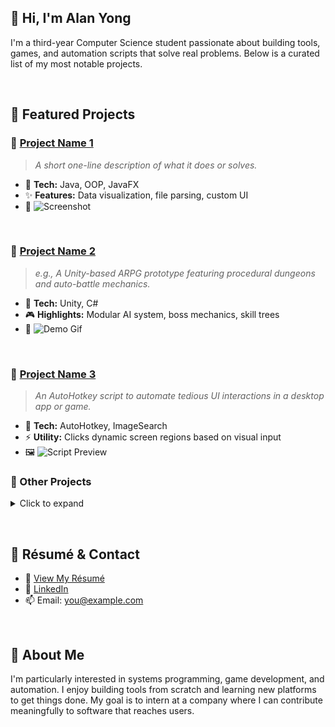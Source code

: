 ## 👋 Hi, I'm Alan Yong

I'm a third-year Computer Science student passionate about building tools, games, and automation scripts that solve real problems. Below is a curated list of my most notable projects.

&nbsp;
## 📌 Featured Projects
### 🔹 [Project Name 1](https://github.com/yourusername/project-repo)
> *A short one-line description of what it does or solves.*

- 🔧 **Tech:** Java, OOP, JavaFX
- ✨ **Features:** Data visualization, file parsing, custom UI
- 📸 ![Screenshot](assets/project1-screenshot.png)
  
&nbsp;
### 🔹 [Project Name 2](https://github.com/yourusername/another-repo)
> *e.g., A Unity-based ARPG prototype featuring procedural dungeons and auto-battle mechanics.*

- 🔧 **Tech:** Unity, C#
- 🎮 **Highlights:** Modular AI system, boss mechanics, skill trees
- 🎥 ![Demo Gif](assets/unityproject-demo.gif)
  
&nbsp;
### 🔹 [Project Name 3](https://github.com/yourusername/ahk-script-repo)
> *An AutoHotkey script to automate tedious UI interactions in a desktop app or game.*

- 🔧 **Tech:** AutoHotkey, ImageSearch
- ⚡ **Utility:** Clicks dynamic screen regions based on visual input
- 🖼️ ![Script Preview](assets/ahk-preview.png)

### 📂 Other Projects

<details>
  <summary>Click to expand</summary>

  ### 🔹 [Project Alpha](https://github.com/yourusername/project-alpha)
  A brief description of Project Alpha.

  **Tech:** Python, Flask, SQLite  
  **Features:** Web scraping, API integration

  ---

  ### 🔹 [Project Beta](https://github.com/yourusername/project-beta)
  A brief description of Project Beta.

  **Tech:** JavaScript, React  
  **Features:** Interactive UI, RESTful API

</details>

&nbsp;
## 💼 Résumé & Contact

- 📄 [View My Résumé](link-to-resume.pdf)
- 🔗 [LinkedIn](https://linkedin.com/in/yourprofile)
- 📫 Email: you@example.com

&nbsp;
## 🧠 About Me

I'm particularly interested in systems programming, game development, and automation. I enjoy building tools from scratch and learning new platforms to get things done. My goal is to intern at a company where I can contribute meaningfully to software that reaches users.
